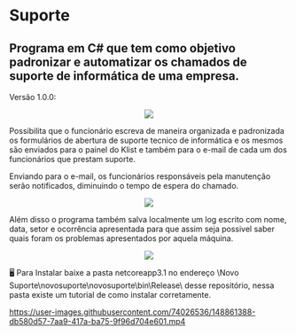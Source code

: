 # Suporte
## Programa em C# que tem como objetivo padronizar e automatizar os chamados de suporte de informática de uma empresa.

Versão 1.0.0:
<p align="center">
<img src="https://i.imgur.com/shkxMdL.png">
</p>
Possibilita que o funcionário escreva de maneira organizada e padronizada os formulários de abertura de suporte tecnico de informática e
os mesmos são enviados para o painel do Klist e também para o e-mail de cada um dos funcionários que prestam suporte.

Enviando para o e-mail, os funcionários responsáveis pela manutenção serão notificados, diminuindo o tempo de espera do chamado.
<p align="center">
<img src="https://i.imgur.com/ITtvcTg.png">
</p>

Além disso o programa também salva localmente um log escrito com nome, data, setor e ocorrência apresentada para que assim seja possivel
saber quais foram os problemas apresentados por aquela máquina.

<p align="center">
<img src="https://i.imgur.com/I97D29Y.png">
</p>

🖥️ Para Instalar baixe a pasta netcoreapp3.1 no endereço \Novo Suporte\novosuporte\novosuporte\bin\Release\ desse repositório,
nessa pasta existe um tutorial de como instalar corretamente.  

https://user-images.githubusercontent.com/74026536/148861388-db580d57-7aa9-417a-ba75-9f96d704e601.mp4






